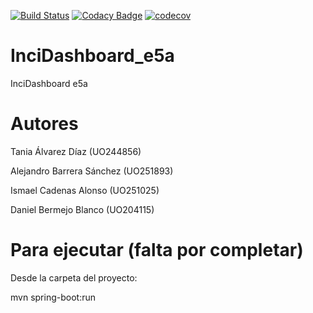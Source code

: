 
[![Build Status](https://travis-ci.org/Arquisoft/Loader_e5a.svg?branch=master)](https://travis-ci.org/Arquisoft/InciDashboard_e5a)
[![Codacy Badge](https://api.codacy.com/project/badge/Grade/81ed23f28056410c9d542489fba9b901)](https://www.codacy.com/app/jelabra/InciDashboard_e5a?utm_source=github.com&amp;utm_medium=referral&amp;utm_content=Arquisoft/InciDashboard_e5a&amp;utm_campaign=Badge_Grade)
[![codecov](https://codecov.io/gh/Arquisoft/InciDashboard_e5a/branch/master/graph/badge.svg)](https://codecov.io/gh/Arquisoft/InciDashboard_e5a)

# InciDashboard_e5a
InciDashboard e5a

# Autores

Tania Álvarez Díaz (UO244856)

Alejandro Barrera Sánchez (UO251893)

Ismael Cadenas Alonso (UO251025)

Daniel Bermejo Blanco (UO204115)

# Para ejecutar (falta por completar)

Desde la carpeta del proyecto:

mvn spring-boot:run
